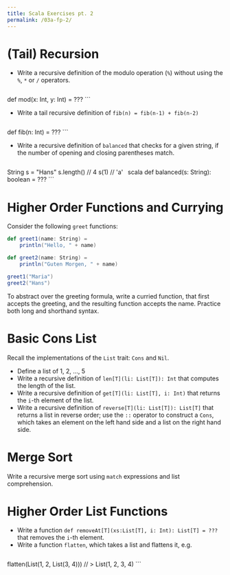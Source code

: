 ```yaml
---
title: Scala Exercises pt. 2
permalink: /03a-fp-2/
---
```


# (Tail) Recursion

- Write a recursive definition of the modulo operation (`%`) without using the `%`, `*` or `/` operators.
	```scala
def mod(x: Int, y: Int) = ???
	```
- Write a tail recursive definition of `fib(n) = fib(n-1) + fib(n-2)`
	```scala
def fib(n: Int) = ???
	```
- Write a recursive definition of `balanced` that checks for a given string, if the number of opening and closing parentheses match.
	```scala
String s = "Hans"
s.length()  // 4
s(1)  // 'a'
	```
	```scala
def balanced(s: String): boolean = ???
	```



# Higher Order Functions and Currying

Consider the following `greet` functions:

```scala
def greet1(name: String) =
	println("Hello, " + name)

def greet2(name: String) =
	println("Guten Morgen, " + name)

greet1("Maria")
greet2("Hans")
```

To abstract over the greeting formula, write a curried function, that first accepts the greeting, and the resulting function accepts the name.
Practice both long and shorthand syntax.


# Basic Cons List

Recall the implementations of the `List` trait: `Cons` and `Nil`.
- Define a list of 1, 2, ..., 5
- Write a recursive definition of `len[T](li: List[T]): Int` that computes the length of the list.
- Write a recursive definition of `get[T](li: List[T], i: Int)` that returns the `i`-th element of the list.
- Write a recursive definition of `reverse[T](li: List[T]): List[T]` that returns a list in reverse order; use the `::` operator to construct a `Cons`, which takes an element on the left hand side and a list on the right hand side.


# Merge Sort

Write a recursive merge sort using `match` expressions and list comprehension.


# Higher Order List Functions

- Write a function `def removeAt[T](xs:List[T], i: Int): List[T] = ???` that removes the `i`-th element.
- Write a function `flatten`, which takes a list and flattens it, e.g. 
	```scala
flatten(List(1, 2, List(3, 4)))  // > List(1, 2, 3, 4)
	```
